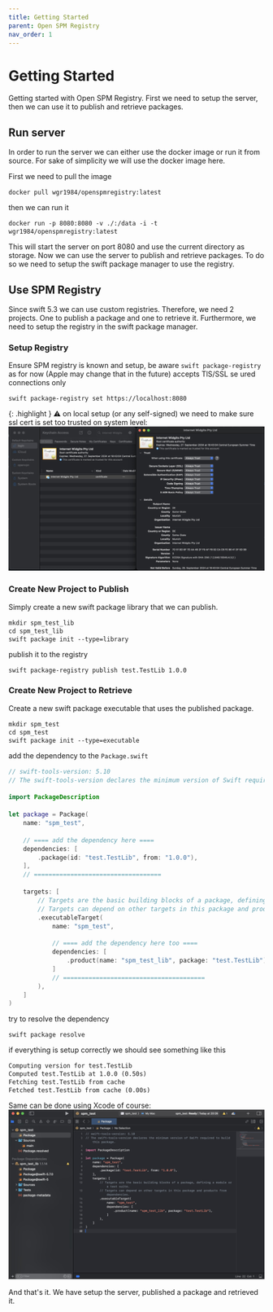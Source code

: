 ```yaml
---
title: Getting Started
parent: Open SPM Registry
nav_order: 1
---
```


# Getting Started
Getting started with Open SPM Registry.
First we need to setup the server, then we can use it to publish and retrieve packages.

## Run server
In order to run the server we can either use the docker image or run it from source.
For sake of simplicity we will use the docker image here.

First we need to pull the image
```shell
docker pull wgr1984/openspmregistry:latest
```
then we can run it
```shell
docker run -p 8080:8080 -v ./:/data -i -t wgr1984/openspmregistry:latest
```
This will start the server on port 8080 and use the current directory as storage.
Now we can use the server to publish and retrieve packages.
To do so we need to setup the swift package manager to use the registry.

## Use SPM Registry
Since swift 5.3 we can use custom registries. Therefore, we need 2 projects.
One to publish a package and one to retrieve it.
Furthermore, we need to setup the registry in the swift package manager.

### Setup Registry
Ensure SPM registry is known and setup,
be aware `swift package-registry` as for now (Apple may change that in the future) accepts TlS/SSL se ured connections only
```shell
swift package-registry set https://localhost:8080
```
{: .highlight }
⚠️ on local setup (or any self-signed) we need to make sure ssl cert is set too trusted on system level:
![](../../assets/images/keychain_trust.jpg)

### Create New Project to Publish
Simply create a new swift package library that we can publish.
```shell
mkdir spm_test_lib
cd spm_test_lib
swift package init --type=library 
```
publish it to the registry
```shell
swift package-registry publish test.TestLib 1.0.0
```

### Create New Project to Retrieve
Create a new swift package executable that uses the published package.
```shell
mkdir spm_test
cd spm_test
swift package init --type=executable
```
add the dependency to the `Package.swift`
```swift
// swift-tools-version: 5.10
// The swift-tools-version declares the minimum version of Swift required to build this package.

import PackageDescription

let package = Package(
    name: "spm_test",
    
    // ==== add the dependency here ====
    dependencies: [
        .package(id: "test.TestLib", from: "1.0.0"),
    ],
    // ===================================
    
    targets: [
        // Targets are the basic building blocks of a package, defining a module or a test suite.
        // Targets can depend on other targets in this package and products from dependencies.
        .executableTarget(
            name: "spm_test",
            
            // ==== add the dependency here too ====
            dependencies: [
                .product(name: "spm_test_lib", package: "test.TestLib"),
            ]
            // =======================================
        ),
    ]
)
```
try to resolve the dependency
```shell
swift package resolve
```
if everything is setup correctly we should see something like this
```
Computing version for test.TestLib
Computed test.TestLib at 1.0.0 (0.50s)
Fetching test.TestLib from cache
Fetched test.TestLib from cache (0.00s)
```
Same can be done using Xcode of course:
![](../../assets/images/xcode_sample_spm.jpg)

And that's it. We have setup the server, published a package and retrieved it.

